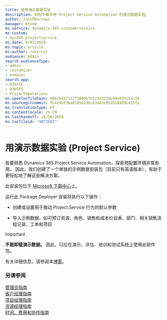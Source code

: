 ```yaml
---
title: 使用演示数据实验
description: 如何下载并用 Project Service Automation 的演示数据实验。
author: JohnPBurrows
manager: kfend
ms.service: dynamics-365-customerservice
ms.custom:
- dyn365-projectservice
ms.date: 8/03/2018
ms.topic: article
ms.author: ruhercul
audience: Admin
search.audienceType:
- admin
- customizer
- enduser
search.app:
- D365CE
- D365PS
- ProjectOperations
ms.openlocfilehash: d0bc6d171f2f3080b7b1c34222de49e93415a139
ms.sourcegitcommit: 5c4c9bf3ba018562d6cb3443c01d550489c415fa
ms.translationtype: HT
ms.contentlocale: zh-CN
ms.lasthandoff: 10/16/2020
ms.locfileid: "4072683"
---
```

# <a name="experiment-with-demo-data-project-service"></a>用演示数据实验 (Project Service)

若要熟悉 Dynamics 365 Project Service Automation，探索预配置环境非常有用。 因此，我们创建了一个单独的示例数据安装包（目前只有英语版本），有助于更轻松地了解这些解决方案。 

此安装包位于 [Microsoft 下载中心](https://go.microsoft.com/fwlink/?linkid=859966)上。  

运行此 Package Deployer 安装将执行以下操作： 
  
-   创建或设置用于推动 Project Service 行为的默认参数  
  
-   导入示例数据，如可预订资源、角色、销售和成本价目表、部门、相关销售流程记录、工单和项目    
  
> [!IMPORTANT]
> **不能卸载演示数据。** 因此，只应在演示、评估、培训和测试系统上使用此软件包。

有关详细信息，请参阅本[博客](https://blogs.msdn.microsoft.com/crm/2017/10/24/microsoft-dynamics-365-for-field-service-and-project-service-automation-sample-data)。





  
### <a name="see-also"></a>另请参阅  
 [管理员指南](../psa/admin-guide.md)   
 [客户经理指南](../psa/account-manager-guide.md)   
 [项目经理指南](../psa/project-manager-guide.md)   
 [资源经理指南](../psa/resource-manager-guide.md)   
 [时间、费用和协作指南](../psa/time-expense-collaboration-guide.md)
